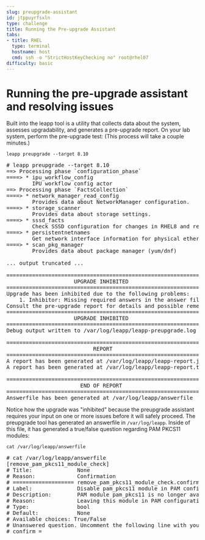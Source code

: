 ```yaml
---
slug: preupgrade-assistant
id: jtppuyrfsxln
type: challenge
title: Running the Pre-upgrade Assistant
tabs:
- title: RHEL
  type: terminal
  hostname: host
  cmd: ssh -o "StrictHostKeyChecking no" root@rhel07
difficulty: basic
---
```

Running the pre-upgrade assistant and resolving issues
===

Built into the leapp tool is a utility that collects data about the system, assesses upgradability, and generates a pre-upgrade report. On your lab system, perform the pre-upgrade test: (This process will take a couple minutes.)

```bash,run
leapp preupgrade --target 8.10
```

<pre class=file>
# leapp preupgrade --target 8.10
==> Processing phase `configuration_phase`
====> * ipu_workflow_config
        IPU workflow config actor
==> Processing phase `FactsCollection`
====> * network_manager_read_config
        Provides data about NetworkManager configuration.
====> * storage_scanner
        Provides data about storage settings.
====> * sssd_facts
        Check SSSD configuration for changes in RHEL8 and report them in model.
====> * persistentnetnames
        Get network interface information for physical ethernet interfaces of the original system.
====> * scan_pkg_manager
        Provides data about package manager (yum/dnf)

... output truncated ...

============================================================
                     UPGRADE INHIBITED
============================================================
Upgrade has been inhibited due to the following problems:
    1. Inhibitor: Missing required answers in the answer file
Consult the pre-upgrade report for details and possible remediation.
============================================================
                     UPGRADE INHIBITED
============================================================
Debug output written to /var/log/leapp/leapp-preupgrade.log

============================================================
                           REPORT
============================================================
A report has been generated at /var/log/leapp/leapp-report.json
A report has been generated at /var/log/leapp/leapp-report.txt

============================================================
                       END OF REPORT
============================================================
Answerfile has been generated at /var/log/leapp/answerfile
</pre>

Notice how the upgrade was "inhibited" because the preupgrade assistant requires your input on one or more issues before it will safely proceed. The preupgrade tool has generated an answerfile in `/var/log/leapp`. Inside of this file, it has generated a true/false question regarding PAM PKCS11 modules:

```bash,run
cat /var/log/leapp/answerfile
```

<pre class=file>
# cat /var/log/leapp/answerfile
[remove_pam_pkcs11_module_check]
# Title:              None
# Reason:             Confirmation
# =================== remove_pam_pkcs11_module_check.confirm ==================
# Label:              Disable pam_pkcs11 module in PAM configuration? If no, the upgrade process will be interrupted.
# Description:        PAM module pam_pkcs11 is no longer available in RHEL-8 since it was replaced by SSSD.
# Reason:             Leaving this module in PAM configuration may lock out the system.
# Type:               bool
# Default:            None
# Available choices: True/False
# Unanswered question. Uncomment the following line with your answer
# confirm =
</pre>